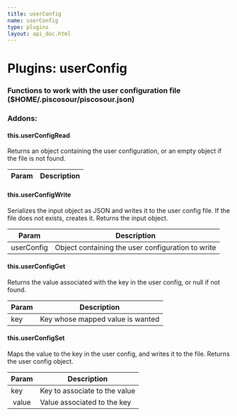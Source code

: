 ```yaml
---
title: userConfig
name: userConfig
type: plugins
layout: api_doc.html
---
```

# Plugins: userConfig


### Functions to work with the user configuration file ($HOME/.piscosour/piscosour.json)

### Addons:

#### this.userConfigRead

Returns an object containing the user configuration, or an empty object if the file is not found.

| Param | Description |
| --- | --- |

#### this.userConfigWrite

Serializes the input object as JSON and writes it to the user config file. If the file does not exists, creates it.
Returns the input object.

| Param | Description |
| --- | --- |
| userConfig | Object containing the user configuration to write |

#### this.userConfigGet

Returns the value associated with the key in the user config, or null if not found.

| Param | Description |
| --- | --- |
| key | Key whose mapped value is wanted |

#### this.userConfigSet

Maps the value to the key in the user config, and writes it to the file.
Returns the user config object.

| Param | Description |
| --- | --- |
| key | Key to associate to the value |
| value | Value associated to the key |


